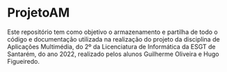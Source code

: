 # ProjetoAM
Este repositório tem como objetivo o armazenamento e partilha de todo o código e documentação utilizada na realização do projeto da disciplina de Aplicações Multimédia, do 2º da Licenciatura de Informática da ESGT de Santarém, do ano 2022, realizado pelos alunos Guilherme Oliveira e Hugo Figueiredo.
